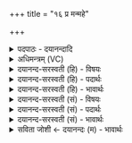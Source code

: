 +++
title = "१६ प्र मन्महे"

+++
<details><summary>पदपाठः - दयानन्दादि</summary>

प्र। म॒न्म॒हे॒। श॒व॒सा॒नाय॑। शू॒षम्। आ॒ङ्गू॒षम्। गिर्व॑णसे। अ॒ङ्गि॒र॒स्वत्। सु॒वृ॒क्तिभि॒रिति॑ सुवृ॒क्तिऽभिः॑ स्तु॒व॒ते। ऋ॑ग्मियाय॑। अर्चा॑म। अ॒र्कम्। नरे॑। विश्रु॑ता॒येति॒ विऽश्रु॑ताय। १६।
</details>

<details><summary>अधिमन्त्रम् (VC)</summary>

- इन्द्रो देवता
- नोधा ऋषिः
- विराट्त्रिष्टुप्
- धैवतः
</details>

<details><summary>दयानन्द-सरस्वती (हि) - विषयः</summary>

मनुष्यों को विद्या और धर्म बढ़ाने चाहियें, इस विषय को कहते हैं ॥
</details>

<details><summary>दयानन्द-सरस्वती (हि) - पदार्थः</summary>

पदार्थान्वयभाषाः -  हे मनुष्यो ! जैसे हम लोग (सुवृक्तिभिः) निर्दोष क्रियाओं से (शवसानाय) विज्ञान के अर्थ (गिर्वणसे) सुशिक्षित वाणियों से युक्त (ऋग्मियाय) ऋचाओं को पढ़नेवाले (विश्रुताय) विशेष कर जिसमें गुण सुने जावें (स्तुवते) शास्त्र के अभिप्रायों को कहने (नरे) नायक मनुष्य के लिये (अङ्गिरस्वत्) प्राण के तुल्य (आङ्गूषम्) विद्याशास्त्र के बोधरूप (शूषम्) बल को (प्र, मन्महे) चाहते हैं और इस (अर्कम्) पूजनीय पुरुष का (अर्चाम) सत्कार करें, वैसे इस विद्वान् के प्रति तुम लोग भी वर्त्तो ॥१६ ॥
</details>

<details><summary>दयानन्द-सरस्वती (हि) - भावार्थः</summary>

भावार्थभाषाः -  इस मन्त्र में उपमा और वाचकलुप्तोपमालङ्कार हैं। मनुष्यों को चाहिये कि सत्कार के योग्य का सत्कार और निरादर के योग्य का निरादर करके विद्या और धर्म को निरन्तर बढ़ाया करें ॥१६ ॥
</details>

<details><summary>दयानन्द-सरस्वती (सं) - विषयः</summary>

मनुष्यैर्विद्याधर्मौ वर्द्धनीयावित्याह ॥
</details>

<details><summary>दयानन्द-सरस्वती (सं) - पदार्थः</summary>

पदार्थान्वयभाषाः -  हे मनुष्याः ! यथा वयं सुवृक्तिभिः शवसानाय गिर्वणस ऋग्मियाय विश्रुताय स्तुवते नरेऽङ्गिरस्वदाङ्गूषं शूषं प्रमन्मह एवमर्कमर्चाम। तथैतं प्रति यूयमपि वर्त्तध्वम् ॥१६ ॥
</details>

<details><summary>दयानन्द-सरस्वती (सं) - भावार्थः</summary>

भावार्थभाषाः -  अत्रोपमावाचकलुप्तोपमालङ्कारौ। मनुष्यैः सत्करणीयस्य सत्कारं निरादरणीस्य निरादरं कृत्वा विद्याधर्मौ सततं वर्द्धनीयौ ॥१६ ॥
</details>

<details><summary>सविता जोशी ← दयानन्दः (म) - भावार्थः</summary>

भावार्थभाषाः -  या मंत्रात वाचक व वाचकलुप्तोपमालंकार आहेत. जे लोक सत्कार करण्यायोग्य असतील त्यांचा आदर सत्कार करा व जे लोक निरादर करण्यायोग्य असतील त्यांचा निरादर करून माणसांनी विद्या व धर्म सतत वाढवावा.
</details>